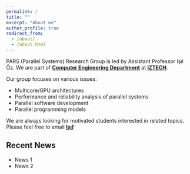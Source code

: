 ```yaml
---
permalink: /
title: ""
excerpt: "About me"
author_profile: true
redirect_from: 
  - /about/
  - /about.html
---
```


PARS (Parallel Systems) Research Group is led by Assistant Professor Işıl Öz. We are part of **[Computer Engineering Department](https://ceng.iyte.edu.tr)** at **[IZTECH](https://www.iyte.edu.tr)**.

Our group focuses on various issues:

- Multicore/GPU architectures
- Performance and reliability analysis of parallel systems
- Parallel software development
- Parallel programming models

We are always looking for motivated students interested in related topics. Please feel free to email **[Işıl](mailto:isiloz@iyte.edu.tr)**!


Recent News
------

- News 1
- News 2
